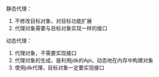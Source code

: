 静态代理：
1. 不修改目标对象，对目标功能扩展
2. 代理对象需要与目标对象实现一样的接口

动态代理：
1. 代理对象，不需要实现接口
2. 代理对象的生成，是利用jdk的Api，动态地在内存中构建对象
3. 使用jdk代理，目标对象一定要实现接口